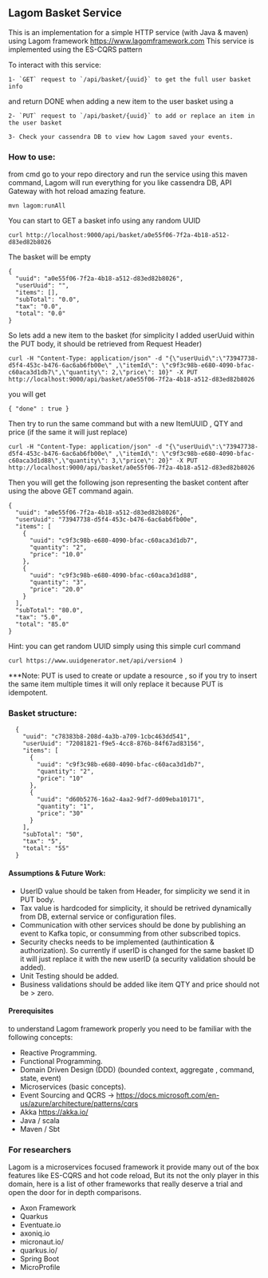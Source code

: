 ## Lagom Basket Service

This is an implementation for a simple HTTP service (with Java & maven) using Lagom framework https://www.lagomframework.com
This service is implemented using the ES-CQRS pattern

To interact with this service:
```
1- `GET` request to `/api/basket/{uuid}` to get the full user basket info
```

and return DONE when adding a new item to the user basket using a 
```
2- `PUT` request to `/api/basket/{uuid}` to add or replace an item in the user basket
```

```
3- Check your cassendra DB to view how Lagom saved your events.
```

### How to use:

from cmd go to your repo directory and run the service using this maven command, Lagom will run everything for you like cassendra DB, API Gateway with hot reload amazing feature.
```
mvn lagom:runAll
```

You can start to GET a basket info using any random UUID 
```
curl http://localhost:9000/api/basket/a0e55f06-7f2a-4b18-a512-d83ed82b8026
```

The basket will be empty
```
{
  "uuid": "a0e55f06-7f2a-4b18-a512-d83ed82b8026",
  "userUuid": "",
  "items": [],
  "subTotal": "0.0",
  "tax": "0.0",
  "total": "0.0"
}
```
So lets add a new item to the basket (for simplicity I added userUuid within the PUT body, it should be retrieved from Request Header)
```
curl -H "Content-Type: application/json" -d "{\"userUuid\":\"73947738-d5f4-453c-b476-6ac6ab6fb00e\" ,\"itemId\": \"c9f3c98b-e680-4090-bfac-c60aca3d1db7\",\"quantity\": 2,\"price\": 10}" -X PUT http://localhost:9000/api/basket/a0e55f06-7f2a-4b18-a512-d83ed82b8026
```
you will get
```
{ "done" : true }
```
Then try to run the same command but with a new ItemUUID , QTY and price (if the same it will just replace)
```
curl -H "Content-Type: application/json" -d "{\"userUuid\":\"73947738-d5f4-453c-b476-6ac6ab6fb00e\" ,\"itemId\": \"c9f3c98b-e680-4090-bfac-c60aca3d1d88\",\"quantity\": 3,\"price\": 20}" -X PUT http://localhost:9000/api/basket/a0e55f06-7f2a-4b18-a512-d83ed82b8026
```
Then you will get the following json representing the basket content after using the above GET command again.

```
{
  "uuid": "a0e55f06-7f2a-4b18-a512-d83ed82b8026",
  "userUuid": "73947738-d5f4-453c-b476-6ac6ab6fb00e",
  "items": [
    {
      "uuid": "c9f3c98b-e680-4090-bfac-c60aca3d1db7",
      "quantity": "2",
      "price": "10.0"
    },
    {
      "uuid": "c9f3c98b-e680-4090-bfac-c60aca3d1d88",
      "quantity": "3",
      "price": "20.0"
    }
  ],
  "subTotal": "80.0",
  "tax": "5.0",
  "total": "85.0"
}
```

Hint: you can get random UUID simply using this simple curl command
```
curl https://www.uuidgenerator.net/api/version4	)
```

***Note: 
PUT is used to create or update a resource , so if you try to insert the same item multiple times it will only replace it because PUT is idempotent.

### Basket structure:
      {
        "uuid": "c78383b8-208d-4a3b-a709-1cbc463dd541",
        "userUuid": "72081821-f9e5-4cc8-876b-84f67ad83156",
        "items": [
          {
            "uuid": "c9f3c98b-e680-4090-bfac-c60aca3d1db7",
            "quantity": "2",
            "price": "10"
          },
          {
            "uuid": "d60b5276-16a2-4aa2-9df7-dd09eba10171",
            "quantity": "1",
            "price": "30"
          }
        ],
        "subTotal": "50",
        "tax": "5",
        "total": "55"
      }

#### Assumptions & Future Work:
- UserID value should be taken from Header, for simplicity we send it in PUT body.
- Tax value is hardcoded for simplicity, it should be retrived dynamically from DB, external service or configuration files.
- Communication with other services should be done by publishing an event to Kafka topic, or consumming from other subscribed topics.
- Security checks needs to be implemented (authintication & authorization). So currently if userID is changed for the same basket ID it will just replace it with the new userID (a security validation should be added).
- Unit Testing should be added.
- Business validations should be added like item QTY and price should not be > zero.

#### Prerequisites
to understand Lagom framework properly you need to be familiar with the following concepts:
- Reactive Programming.
- Functional Programming.
- Domain Driven Design (DDD) (bounded context, aggregate , command, state, event)
- Microservices (basic concepts).
- Event Sourcing and QCRS -> https://docs.microsoft.com/en-us/azure/architecture/patterns/cqrs
- Akka https://akka.io/
- Java / scala
- Maven / Sbt

### For researchers
Lagom is a microservices focused framework it provide many out of the box features like ES-CQRS and hot code reload, 
But its not the only player in this domain, here is a list of other frameworks that really deserve a trial and open the door for in depth comparisons.

* Axon Framework
* Quarkus
* Eventuate.io
* axoniq.io
* micronaut.io/
* quarkus.io/
* Spring Boot
* MicroProfile




